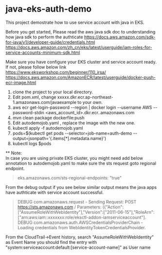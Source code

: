 # java-eks-auth-demo

This project demostrate how to use service account with java in EKS. 

Before you get started, Please read the aws java sdk doc to understanding how java sdk to perform the authticate 
https://docs.aws.amazon.com/sdk-for-java/v1/developer-guide/credentials.html
https://docs.aws.amazon.com/zh_cn/eks/latest/userguide/iam-roles-for-service-accounts-minimum-sdk.html

Make sure you have configure your EKS cluster and service account ready. If not, please follow below link
https://www.eksworkshop.com/beginner/110_irsa/
https://docs.aws.amazon.com/AmazonECR/latest/userguide/docker-push-ecr-image.html

1. clone the project to your local directory.
2. Edit pom.xml, change <repository>xxxxx.dkr.ecr.ap-northeast-1.amazonaws.com/javaexample</repository> to your own.
3. aws ecr get-login-password --region <region> | docker login --username AWS --password-stdin <aws_account_id>.dkr.ecr.<region>.amazonaws.com
4. mvn clean package dockerfile:push
5. Edit autodemojob.yaml , replace the image with the new one.
6. kubectl apply -f autodemojob.yaml
7. pods=$(kubectl get pods --selector=job-name=auth-demo --output=jsonpath='{.items[*].metadata.name}')
8. kubectl logs $pods

** Note:  
  In case you are using private EKS cluster, you might need add below annotation to autodemojob.yaml to make sure the sts request goto regional endpoint.  
  
  > eks.amazonaws.com/sts-regional-endpoints: "true"
  
  
From the debug output if you see below similar output means the java apps have authticate with service account successful. 

> DEBUG com.amazonaws.request -  Sending Request: POST https://sts.amazonaws.com / Parameters: ({"Action":["AssumeRoleWithWebIdentity"],"Version":["2011-06-15"],"RoleArn":["arn:aws:iam::xxxxxxx:role/eksctl-addon-iamserviceaccount"]. 
>DEBUG com.amazonaws.auth.AWSCredentialsProviderChain -  Loading credentials from WebIdentityTokenCredentialsProvider. 

From the CloudTrail->Event history, search "AssumeRoleWithWebIdentity" as Event Name you should find the entry with 
 "system:serviceaccount:default:[service-account-name]" as User name
